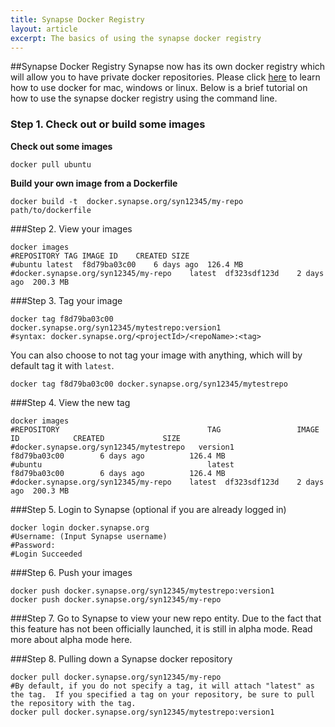 ```yaml
---
title: Synapse Docker Registry
layout: article
excerpt: The basics of using the synapse docker registry
---
```


##Synapse Docker Registry
Synapse now has its own docker registry which will allow you to have private docker repositories.  Please click [here](https://www.docker.com/products/overview) to learn how to use docker for mac, windows or linux. Below is a brief tutorial on how to use the synapse docker registry using the command line.

### Step 1. Check out or build some images
**Check out some images**

```
docker pull ubuntu
```

**Build your own image from a Dockerfile**

```
docker build -t  docker.synapse.org/syn12345/my-repo path/to/dockerfile
```

###Step 2. View your images
```
docker images
#REPOSITORY	TAG	IMAGE ID	CREATED	SIZE
#ubuntu	latest	f8d79ba03c00	6 days ago	126.4 MB
#docker.synapse.org/syn12345/my-repo	latest	df323sdf123d	2 days ago	200.3 MB
```

###Step 3. Tag your image
```
docker tag f8d79ba03c00 docker.synapse.org/syn12345/mytestrepo:version1 
#syntax: docker.synapse.org/<projectId>/<repoName>:<tag>
```
You can also choose to not tag your image with anything, which will by default tag it with `latest`.
```
docker tag f8d79ba03c00 docker.synapse.org/syn12345/mytestrepo
```

###Step 4. View the new tag
```
docker images
#REPOSITORY                                 TAG                 IMAGE ID            CREATED             SIZE
#docker.synapse.org/syn12345/mytestrepo   version1            f8d79ba03c00        6 days ago          126.4 MB
#ubuntu                                     latest              f8d79ba03c00        6 days ago          126.4 MB
#docker.synapse.org/syn12345/my-repo	latest	df323sdf123d	2 days ago	200.3 MB
```

###Step 5. Login to Synapse (optional if you are already logged in)
```
docker login docker.synapse.org
#Username: (Input Synapse username)
#Password: 
#Login Succeeded 
```

###Step 6. Push your images
```
docker push docker.synapse.org/syn12345/mytestrepo:version1
docker push docker.synapse.org/syn12345/my-repo
```

###Step 7. Go to Synapse to view your new repo entity.
Due to the fact that this feature has not been officially launched, it is still in alpha mode.  Read more about alpha mode here.

###Step 8. Pulling down a Synapse docker repository
```
docker pull docker.synapse.org/syn12345/my-repo
#By default, if you do not specify a tag, it will attach "latest" as the tag.  If you specified a tag on your repository, be sure to pull the repository with the tag.
docker pull docker.synapse.org/syn12345/mytestrepo:version1
```